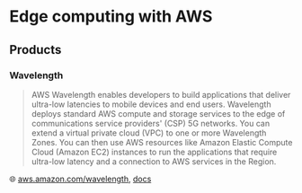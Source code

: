 # Edge computing with AWS

## Products

### Wavelength

> AWS Wavelength enables developers to build applications that deliver ultra-low latencies to mobile devices and end users. Wavelength deploys standard AWS compute and storage services to the edge of communications service providers' (CSP) 5G networks. You can extend a virtual private cloud (VPC) to one or more Wavelength Zones. You can then use AWS resources like Amazon Elastic Compute Cloud (Amazon EC2) instances to run the applications that require ultra-low latency and a connection to AWS services in the Region.

🌐 [aws.amazon.com/wavelength](https://aws.amazon.com/wavelength/), [docs](https://docs.aws.amazon.com/wavelength/latest/developerguide/what-is-wavelength.html)
